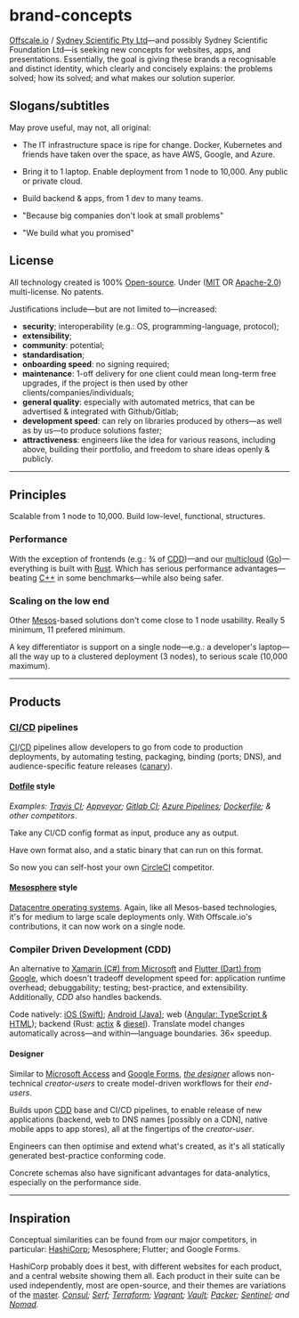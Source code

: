 brand-concepts
==============

[Offscale.io](https://offscale.io) / [Sydney Scientific Pty Ltd](https://scientific.sydney)—and possibly Sydney Scientific Foundation Ltd—is seeking new concepts for websites, apps, and presentations. Essentially, the goal is giving these brands a recognisable and distinct identity, which clearly and concisely explains: the problems solved; how its solved; and what makes our solution superior.

## Slogans/subtitles
May prove useful, may not, all original:
- The IT infrastructure space is ripe for change. Docker, Kubernetes and friends have taken over the space, as have AWS, Google, and Azure.
- Bring it to 1 laptop. Enable deployment from 1 node to 10,000. Any public or private cloud.
- Build backend & apps, from 1 dev to many teams.

- "Because big companies don't look at small problems"
- "We build what you promised"

## License
All technology created is 100% [Open-source](https://en.wikipedia.org/wiki/Open-source_software). Under ([MIT](https://opensource.org/licenses/MIT) OR [Apache-2.0](https://opensource.org/licenses/Apache-2.0)) multi-license. No patents.

Justifications include—but are not limited to—increased:
- **security**; interoperability (e.g.: OS, programming-language, protocol);
- **extensibility**;
- **community**: potential;
- **standardisation**;
- **onboarding speed**: no signing required;
- **maintenance**: 1-off delivery for one client could mean long-term free upgrades, if the project is then used by other clients/companies/individuals;
- **general quality**: especially with automated metrics, that can be advertised & integrated with Github/Gitlab;
- **development speed**: can rely on libraries produced by others—as well as by us—to produce solutions faster;
- **attractiveness**: engineers like the idea for various reasons, including above, building their portfolio, and freedom to share ideas openly & publicly.

---

## Principles
Scalable from 1 node to 10,000. Build low-level, functional, structures.

### Performance
With the exception of frontends (e.g.: ¾ of [CDD](#compiler-driven-development-cdd))—and our [multicloud](https://en.wikipedia.org/wiki/Multicloud) ([Go](https://golang.org))—everything is built with [Rust](https://www.rust-lang.org). Which has serious performance advantages—beating [C++](https://en.wikipedia.org/wiki/C%2B%2B) in some benchmarks—while also being safer.

### Scaling on the low end
Other [Mesos](https://mesos.apache.org/)-based solutions don't come close to 1 node usability. Really 5 minimum, 11 prefered minimum.

A key differentiator is support on a single node—e.g.: a developer's laptop—all the way up to a clustered deployment (3 nodes), to serious scale (10,000 maximum).

---

## Products

### [CI/CD](https://en.wikipedia.org/wiki/CI/CD) pipelines
[CI](https://en.wikipedia.org/wiki/Continuous_integration)/[CD](https://en.wikipedia.org/wiki/Continuous_deployment) pipelines allow developers to go from code to production deployments, by automating testing, packaging, binding (ports; DNS), and audience-specific feature releases ([canary](https://martinfowler.com/bliki/CanaryRelease.html)).

#### [Dotfile](https://en.wikipedia.org/wiki/Dotfile) style
*Examples: [Travis CI](https://travis-ci.com); [Appveyor](https://www.appveyor.com); [Gitlab CI](https://docs.gitlab.com/ee/ci); [Azure Pipelines](https://azure.microsoft.com/en-au/services/devops/pipelines); [Dockerfile](https://docs.docker.com/engine/reference/builder); & other competitors*.

Take any CI/CD config format as input, produce any as output.

Have own format also, and a static binary that can run on this format.

So now you can self-host your own [CircleCI](https://circleci.com) competitor.

#### [Mesosphere](https://mesosphere.com) style
[Datacentre operating systems](https://dcos.io). Again, like all Mesos-based technologies, it's for medium to large scale deployments only. With Offscale.io's contributions, it can now work on a single node.

### Compiler Driven Development (CDD)
An alternative to [Xamarin (C#) from Microsoft](https://visualstudio.microsoft.com/xamarin) and [Flutter (Dart) from Google](https://flutter.dev), which doesn't tradeoff development speed for: application runtime overhead; debuggability; testing; best-practice, and extensibility. Additionally, *CDD* also handles backends.

Code natively: [iOS (Swift)](https://developer.apple.com/swift); [Android (Java)](https://developer.android.com/reference); web ([Angular: TypeScript & HTML](https://angular.io)); backend (Rust: [actix](https://actix.rs) & [diesel](https://diesel.rs)). Translate model changes automatically across—and within—language boundaries. 36× speedup.

#### Designer
Similar to [Microsoft Access](https://products.office.com/en-au/access) and [Google Forms](https://gsuite.google.com.au/intl/en_au/products/forms), *[the designer](https://github.com/offscale/model-designer-rfc/blob/master/rfcs/index.md)* allows non-technical *creator-users* to create model-driven workflows for their *end-users*.

Builds upon [CDD](#compiler-driven-development-cdd) base and CI/CD pipelines, to enable release of new applications (backend, web to DNS names [possibly on a CDN], native mobile apps to app stores), all at the fingertips of the *creator-user*.

Engineers can then optimise and extend what's created, as it's all statically generated best-practice conforming code.

Concrete schemas also have significant advantages for data-analytics, especially on the performance side.

---

## Inspiration
Conceptual similarities can be found from our major competitors, in particular: [HashiCorp](https://www.hashicorp.com); Mesosphere; Flutter; and Google Forms.

HashiCorp probably does it best, with different websites for each product, and a central website showing them all. Each product in their suite can be used independently, most are open-source, and their themes are variations of the [master](https://en.wikipedia.org/wiki/Web_template_system).
*[Consul](https://www.consul.io); [Serf](https://www.serf.io/); [Terraform](https://www.terraform.io); [Vagrant](https://www.vagrantup.com); [Vault](https://www.vaultproject.io); [Packer](https://www.packer.io); [Sentinel](https://www.hashicorp.com/sentinel); and [Nomad](https://www.hashicorp.com/products/nomad).*
